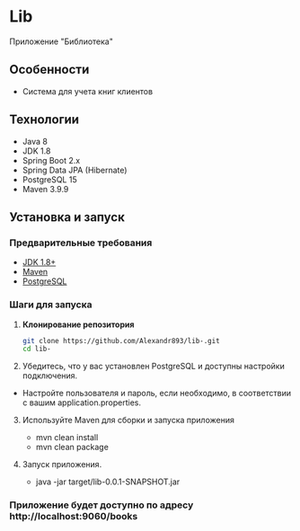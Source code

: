 # Lib
Приложение "Библиотека"


## Особенности

- Система для учета книг клиентов


## Технологии

- Java 8
- JDK 1.8
- Spring Boot 2.x
- Spring Data JPA (Hibernate)
- PostgreSQL 15
- Maven 3.9.9

## Установка и запуск

### Предварительные требования

- [JDK 1.8+](https://adoptopenjdk.net/)
- [Maven](https://maven.apache.org/)
- [PostgreSQL](https://www.postgresql.org/)

### Шаги для запуска

1. **Клонирование репозитория**

   ```bash
   git clone https://github.com/Alexandr893/lib-.git
   cd lib-

2. Убедитесь, что у вас установлен PostgreSQL и доступны настройки подключения.

 - Настройте пользователя и пароль, если необходимо, в соответствии с вашим application.properties.

3. Используйте Maven для сборки и запуска приложения

    - mvn clean install
    - mvn clean package
   
4. Запуск приложения.
    - java -jar target/lib-0.0.1-SNAPSHOT.jar


### Приложение будет доступно по адресу http://localhost:9060/books
